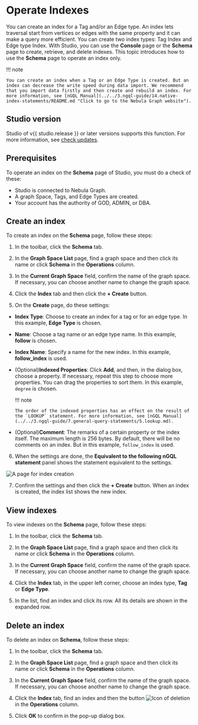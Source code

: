 # Operate Indexes

You can create an index for a Tag and/or an Edge type. An index lets traversal start from vertices or edges with the same property and it can make a query more efficient. You can create two index types: Tag Index and Edge type Index. With Studio, you can use the **Console** page or the **Schema** page to create, retrieve, and delete indexes. This topic introduces how to use the **Schema** page to operate an index only.

!!! note

    You can create an index when a Tag or an Edge Type is created. But an index can decrease the write speed during data import. We recommend that you import data firstly and then create and rebuild an index. For more information, see [nGQL Manual](../../3.ngql-guide/14.native-index-statements/README.md "Click to go to the Nebula Graph website").

## Studio version

Studio of v{{ studio.release }} or later versions supports this function. For more information, see [check updates](../about-studio/st-ug-check-updates.md).

## Prerequisites

To operate an index on the **Schema** page of Studio, you must do a check of these:

- Studio is connected to Nebula Graph.
- A graph Space, Tags, and Edge Types are created.
- Your account has the authority of GOD, ADMIN, or DBA.

## Create an index

To create an index on the **Schema** page, follow these steps:

1. In the toolbar, click the **Schema** tab.

2. In the **Graph Space List** page, find a graph space and then click its name or click **Schema** in the **Operations** column.

3. In the **Current Graph Space** field, confirm the name of the graph space. If necessary, you can choose another name to change the graph space.

4. Click the **Index** tab and then click the **+ Create** button.
5. On the **Create** page, do these settings:

  - **Index Type**: Choose to create an index for a tag or for an edge type. In this example, **Edge Type** is chosen.

  - **Name**: Choose a tag name or an edge type name. In this example, **follow** is chosen.

  - **Index Name**: Specify a name for the new index. In this example, **follow_index** is used.

  - (Optional)**Indexed Properties**: Click **Add**, and then, in the dialog box, choose a property. If necessary, repeat this step to choose more properties. You can drag the properties to sort them. In this example, `degree` is chosen.

    !!! note

        The order of the indexed properties has an effect on the result of the `LOOKUP` statement. For more information, see [nGQL Manual](../../3.ngql-guide/7.general-query-statements/5.lookup.md).

  - (Optional)**Comment**: The remarks of a certain property or the index itself. The maximum length is 256 bytes. By default, there will be no comments on an index. But in this example, `follow_index` is used.

6. When the settings are done, the **Equivalent to the following nGQL statement** panel shows the statement equivalent to the settings.  

  ![A page for index creation](https://docs-cdn.nebula-graph.com.cn/figures/st-ug-005-en.png)

7. Confirm the settings and then click the **+ Create** button. When an index is created, the index list shows the new index.

## View indexes

To view indexes on the **Schema** page, follow these steps:

1. In the toolbar, click the **Schema** tab.

2. In the **Graph Space List** page, find a graph space and then click its name or click **Schema** in the **Operations** column.

3. In the **Current Graph Space** field, confirm the name of the graph space. If necessary, you can choose another name to change the graph space.

4. Click the **Index** tab, in the upper left corner, choose an index type, **Tag** or **Edge Type**.

5. In the list, find an index and click its row. All its details are shown in the expanded row.

## Delete an index

To delete an index on **Schema**, follow these steps:

1. In the toolbar, click the **Schema** tab.

2. In the **Graph Space List** page, find a graph space and then click its name or click **Schema** in the **Operations** column.

3. In the **Current Graph Space** field, confirm the name of the graph space. If necessary, you can choose another name to change the graph space.

4. Click the **Index** tab, find an index and then the button ![Icon of deletion](https://docs-cdn.nebula-graph.com.cn/figures/alert-delete.png) in the **Operations** column.

5. Click **OK** to confirm in the pop-up dialog box.

